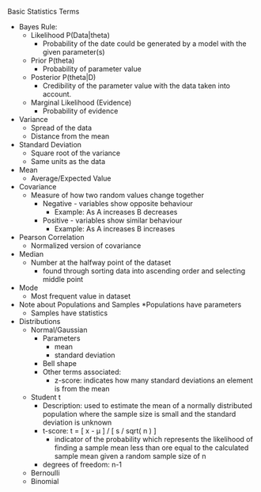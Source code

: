 Basic Statistics Terms
* Bayes Rule:
	* Likelihood P(Data|theta)
		* Probability of the date could be generated by a model with
			the given parameter(s)
	* Prior P(theta)
		* Probability of parameter value
	* Posterior P(theta|D)
		* Credibility of the parameter value with the data taken into account.
	* Marginal Likelihood (Evidence)
		* Probability of evidence
* Variance
	* Spread of the data
	* Distance from the mean
* Standard Deviation
	* Square root of the variance
	* Same units as the data
* Mean
	* Average/Expected Value
* Covariance
	* Measure of how two random values change together
		* Negative - variables show opposite behaviour
			* Example: As A increases B decreases
		* Positive - variables show similar behaviour
			* Example: As A increases B increases
* Pearson Correlation
	* Normalized version of covariance 
* Median
	* Number at the halfway point of the dataset 
		* found through sorting data into ascending order and selecting middle point
* Mode
	* Most frequent value in dataset
* Note about Populations and Samples
	*Populations have parameters
	* Samples have statistics
* Distributions
	* Normal/Gaussian
		* Parameters
			* mean
			* standard deviation
		* Bell shape
		* Other terms associated:
			* z-score: indicates how many standard deviations an element is
				from the mean
	* Student t
		* Description: used to estimate the mean of a normally distributed population
			where the sample size is small and the standard deviation is unknown
		* t-score: t = [ x - μ ] / [ s / sqrt( n ) ]
			* indicator of the probability which represents the likelihood of finding
				a sample mean less than ore equal to the calculated sample mean given 
				a random sample size of n
		* degrees of freedom: n-1
	* Bernoulli
	* Binomial

